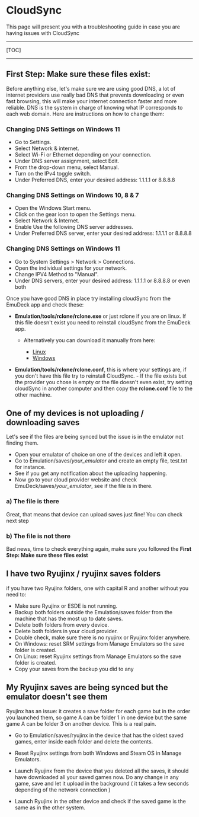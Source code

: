 # CloudSync

This page will present you with a troubleshooting guide in case you are having issues with CloudSync

---

[TOC]

---

## First Step: Make sure these files exist:

Before anything else, let's make sure we are using good DNS, a lot of internet providers use really bad DNS that prevents downloading or even fast browsing, this will make your internet connection faster and more reliable. DNS is the system in charge of knowing what IP corresponds to each web domain. Here are instructions on how to change them:

### Changing DNS Settings on Windows 11

- Go to Settings.
- Select Network & internet.
- Select Wi-Fi or Ethernet depending on your connection.
- Under DNS server assignment, select Edit.
- From the drop-down menu, select Manual.
- Turn on the IPv4 toggle switch.
- Under Preferred DNS, enter your desired address: 1.1.1.1 or 8.8.8.8

### Changing DNS Settings on Windows 10, 8 & 7

- Open the Windows Start menu.
- Click on the gear icon to open the Settings menu.
- Select Network & Internet.
- Enable Use the following DNS server addresses.
- Under Preferred DNS server, enter your desired address: 1.1.1.1 or 8.8.8.8

### Changing DNS Settings on Windows 11

- Go to System Settings > Network > Connections.
- Open the individual settings for your network.
- Change IPV4 Method to "Manual".
- Under DNS servers, enter your desired address: 1.1.1.1 or 8.8.8.8 or even both

Once you have good DNS in place try installing cloudSync from the EmuDeck app and check these:

- **Emulation/tools/rclone/rclone.exe** or just rclone if you are on linux.
  If this file doesn't exist you need to reinstall cloudSync from the EmuDeck app.

  - Alternatively you can download it manually from here:

    - [Linux](https://downloads.rclone.org/v1.68.2/rclone-v1.68.2-linux-amd64.zip)
    - [Windows](https://downloads.rclone.org/v1.68.2/rclone-v1.68.2-windows-amd64.zip)

- **Emulation/tools/rclone/rclone.conf**, this is where your settings are, if you don't have this file try to reinstall CloudSync. - If the file exists but the provider you chose is empty or the file doesn't even exist, try setting cloudSync in another computer and then copy the **rclone.conf** file to the other machine.

## One of my devices is not uploading / downloading saves

Let's see if the files are being synced but the issue is in the emulator not finding them.

- Open your emulator of choice on one of the devices and left it open.
- Go to Emulation/saves/_your_emulator_ and create an empty file, test.txt for instance.
- See if you get any notification about the uploading happening.
- Now go to your cloud provider website and check EmuDeck/saves/_your_emulator_, see if the file is in there.

### a) The file is there

Great, that means that device can upload saves just fine! You can check next step

### b) The file is not there

Bad news, time to check everything again, make sure you followed the **First Step: Make sure these files exist**

## I have two Ryujinx / ryujinx saves folders

if you have two Ryujinx folders, one with capital R and another without you need to:

- Make sure Ryujinx or ESDE is not running.
- Backup both folders outside the Emulation/saves folder from the machine that has the most up to date saves.
- Delete both folders from every device.
- Delete both folders in your cloud provider.
- Double check, make sure there is no ryujinx or Ryujinx folder anywhere.
- On Windows: reset SRM settings from Manage Emulators so the save folder is created.
- On Linux: reset Ryujinx settings from Manage Emulators so the save folder is created.
- Copy your saves from the backup you did to any

## My Ryujinx saves are being synced but the emulator doesn't see them

Ryujinx has an issue: it creates a save folder for each game but in the order you launched them, so game A can be folder 1 in one device but the same game A can be folder 3 on another device. This is a real pain.

- Go to Emulation/saves/ryujinx in the device that has the oldest saved games, enter inside each folder and delete the contents.

- Reset Ryujinx settings from both Windows and Steam OS in Manage Emulators.

- Launch Ryujinx from the device that you deleted all the saves, it should have downloaded all your saved games now. Do any change in any game, save and let it upload in the background ( it takes a few seconds depending of the network connection )

- Launch Ryujinx in the other device and check if the saved game is the same as in the other system.
